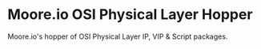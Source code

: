 # Moore.io OSI Physical Layer Hopper
Moore.io's hopper of OSI Physical Layer IP, VIP & Script packages.
